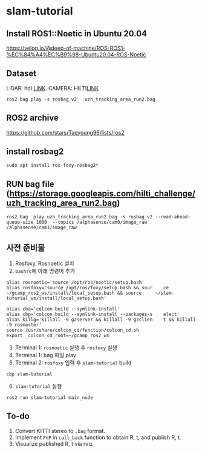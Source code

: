# slam-tutorial

## Install ROS1::Noetic in Ubuntu 20.04
https://velog.io/@deep-of-machine/ROS-ROS1-%EC%84%A4%EC%B9%98-Ubuntu20.04-ROS-Noetic

## Dataset
LiDAR: hdl [LINK](https://zenodo.org/record/6960371).
CAMERA: HILTI[LINK](https://hilti-challenge.com/dataset-2021.html)
```
ros2 bag play -s rosbag_v2   uzh_tracking_area_run2.bag
```

## ROS2 archive
https://github.com/stars/Taeyoung96/lists/ros2

## install rosbag2
```
sudo apt install ros-foxy-rosbag2*
```
## RUN bag file (https://storage.googleapis.com/hilti_challenge/uzh_tracking_area_run2.bag)
```
ros2 bag  play uzh_tracking_area_run2.bag -s rosbag_v2 --read-ahead-queue-size 1000  --topics /alphasense/cam0/image_raw /alphasense/cam1/image_raw
```

## 사전 준비물
1. Rosfoxy, Rosnoetic 설치
2. `bashrc`에 아래 명령어 추가
```
alias rosnoetic='source /opt/ros/noetic/setup.bash'
alias rosfoxy='source /opt/ros/foxy/setup.bash && sour    ce ~/gcamp_ros2_ws/install/local_setup.bash && source     ~/slam-tutorial_ws/install/local_setup.bash'

alias cba='colcon build --symlink-install'
alias cbp='colcon build --symlink-install --packages-s    elect'
alias killg='killall -9 gzserver && killall -9 gzclien    t && killall -9 rosmaster'
source /usr/share/colcon_cd/function/colcon_cd.sh
export _colcon_cd_root=~/gcamp_ros2_ws
```
3. Terminal 1: `rosnoetic` 실행 후 `rosfoxy` 실행
4. Terminal 1: bag 파일 play
5. Terminal 2: `rosfoxy` 입력 후 `slam-tutorial` build
```
cbp slam-tutorial
```
6. `slam-tutorial` 실행
```
ros2 run slam-tutorial main_node
```

## To-do
1. Convert KITTI stereo to `.bag` format.
2. Implement `PnP` in `call_back` function to obtain R, t, and publish R, t.
3. Visualize published R, t via rviz
